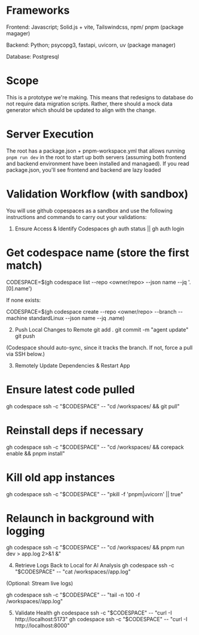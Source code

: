 # Frameworks

Frontend: Javascript; Solid.js + vite, Tailswindcss, npm/ pnpm (package magager)

Backend: Python; psycopg3, fastapi, uvicorn, uv (package manager)

Database: Postgresql

# Scope

This is a prototype we're making. This means that redesigns to database do not require data migration scripts. Rather, there should a mock data generator which should be updated to align with the change.

# Server Execution

The root has a package.json + pnpm-workspace.yml that allows running `pnpm run dev` in the root to start up both servers (assuming both frontend and backend environment have been installed and managaed). If you read package.json, you'll see frontend and backend are lazy loaded

# Validation Workflow (with sandbox)

You will use github copespaces as a sandbox and use the following instructions and commands to carry out your validations:

1. Ensure Access & Identify Codespaces
gh auth status || gh auth login

# Get codespace name (store the first match)
CODESPACE=$(gh codespace list --repo <owner/repo> --json name --jq '.[0].name')


If none exists:

CODESPACE=$(gh codespace create --repo <owner/repo> --branch <branch> --machine standardLinux --json name --jq .name)

2. Push Local Changes to Remote
git add .
git commit -m "agent update"
git push


(Codespace should auto-sync, since it tracks the branch. If not, force a pull via SSH below.)

3. Remotely Update Dependencies & Restart App
# Ensure latest code pulled
gh codespace ssh -c "$CODESPACE" -- "cd /workspaces/<repo> && git pull"

# Reinstall deps if necessary
gh codespace ssh -c "$CODESPACE" -- "cd /workspaces/<repo> && corepack enable && pnpm install"

# Kill old app instances
gh codespace ssh -c "$CODESPACE" -- "pkill -f 'pnpm|uvicorn' || true"

# Relaunch in background with logging
gh codespace ssh -c "$CODESPACE" -- "cd /workspaces/<repo> && pnpm run dev > app.log 2>&1 &"

4. Retrieve Logs Back to Local for AI Analysis
gh codespace ssh -c "$CODESPACE" -- "cat /workspaces/<repo>/app.log"


(Optional: Stream live logs)

gh codespace ssh -c "$CODESPACE" -- "tail -n 100 -f /workspaces/<repo>/app.log"

5. Validate Health
gh codespace ssh -c "$CODESPACE" -- "curl -I http://localhost:5173"
gh codespace ssh -c "$CODESPACE" -- "curl -I http://localhost:8000"